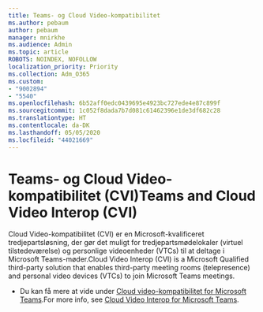 ```yaml
---
title: Teams- og Cloud Video-kompatibilitet
ms.author: pebaum
author: pebaum
manager: mnirkhe
ms.audience: Admin
ms.topic: article
ROBOTS: NOINDEX, NOFOLLOW
localization_priority: Priority
ms.collection: Adm_O365
ms.custom:
- "9002894"
- "5540"
ms.openlocfilehash: 6b52aff0edc0439695e4923bc727ede4e87c899f
ms.sourcegitcommit: 1c052f8dada7b7d081c61462396e1de3df682c28
ms.translationtype: HT
ms.contentlocale: da-DK
ms.lasthandoff: 05/05/2020
ms.locfileid: "44021669"
---
```

# <a name="teams-and-cloud-video-interop-cvi"></a><span data-ttu-id="3d0b0-102">Teams- og Cloud Video-kompatibilitet (CVI)</span><span class="sxs-lookup"><span data-stu-id="3d0b0-102">Teams and Cloud Video Interop (CVI)</span></span>

<span data-ttu-id="3d0b0-103">Cloud Video-kompatibilitet (CVI) er en Microsoft-kvalificeret tredjepartsløsning, der gør det muligt for tredjepartsmødelokaler (virtuel tilstedeværelse) og personlige videoenheder (VTCs) til at deltage i Microsoft Teams-møder.</span><span class="sxs-lookup"><span data-stu-id="3d0b0-103">Cloud Video Interop (CVI) is a Microsoft Qualified third-party solution that enables third-party meeting rooms (telepresence) and personal video devices (VTCs) to join Microsoft Teams meetings.</span></span>

- <span data-ttu-id="3d0b0-104">Du kan få mere at vide under [Cloud video-kompatibilitet for Microsoft Teams](https://docs.microsoft.com/microsoftteams/cloud-video-interop).</span><span class="sxs-lookup"><span data-stu-id="3d0b0-104">For more info, see [Cloud Video Interop for Microsoft Teams](https://docs.microsoft.com/microsoftteams/cloud-video-interop).</span></span>
